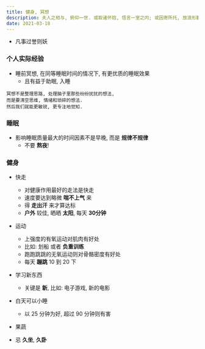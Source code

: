 ```yaml
---
title: 健身, 冥想
description: 夫人之相与, 俯仰一世. 或取诸怀抱, 悟言一室之内; 或因寄所托, 放浪形骸之外.
date: 2021-03-18
---
```


* 凡事过誉则妖

### 个人实际经验

* 睡前冥想, 在同等睡眠时间的情况下, 有更优质的睡眠效果
  - 且有益于助眠, 入睡

```
冥想不是整理思路, 处理脑子里那些纷纷扰扰的想法,
而是要清空思维, 情绪和琐碎的想法.
然后我们就能更敏锐, 更专注地觉知.
```

### 睡眠

* 影响睡眠质量最大的时间因素不是早晚, 而是 **规律不规律**
  - 不要 **熬夜**!

### 健身

* 快走
  - 对健康作用最好的走法是快走
  - 速度要达到略微 **喘不上气** 来
  - 得 **走出汗** 来才算达标
  - **户外** 较佳, 晒晒 **太阳**, 每天 **30分钟**

* 运动
  - 上强度的有氧运动对肌肉有好处
  - 比如: 划船 或者 **负重训练**
  - 跑跑跳跳的无氧运动则对骨骼密度有好处
  - 每天 **蹦跳** 10 到 20 下

* 学习新东西
  - 关键是 **新**, 比如: 电子游戏, 新的电影

* 白天可以小睡
  - 以 25 分钟为好, 超过 90 分钟则有害

* 果蔬

* 忌 **久坐**, **久卧**
